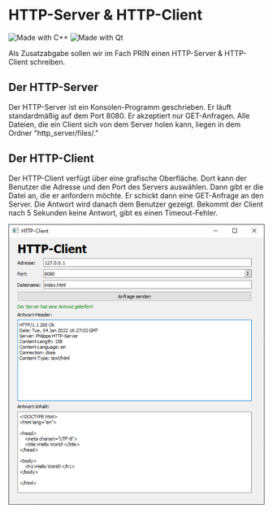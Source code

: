 # HTTP-Server & HTTP-Client
![Made with C++](https://img.shields.io/badge/Made%20with-C++-00599d?style=for-the-badge&logo=C%2B%2B&labelColor=004283) ![Made with Qt](https://img.shields.io/badge/Made%20with-Qt-41cd52?style=for-the-badge&logo=Qt)

Als Zusatzabgabe sollen wir im Fach PRIN einen HTTP-Server & HTTP-Client schreiben.

## Der HTTP-Server
Der HTTP-Server ist ein Konsolen-Programm geschrieben. Er läuft standardmäßig auf dem Port 8080. Er akzeptiert nur GET-Anfragen.
Alle Dateien, die ein Client sich von dem Server holen kann, liegen in dem Ordner "http_server/files/."


## Der HTTP-Client
Der HTTP-Client verfügt über eine grafische Oberfläche. Dort kann der Benutzer die Adresse und den Port des Servers auswählen. Dann gibt er die Datei an, die er anfordern möchte. Er schickt dann eine GET-Anfrage an den Server. Die Antwort wird danach dem Benutzer gezeigt. Bekommt der Client nach 5 Sekunden keine Antwort, gibt es einen Timeout-Fehler.

![Screenshot vom HTTP-Client](assets/screenshots/http_client_screenshot.png)